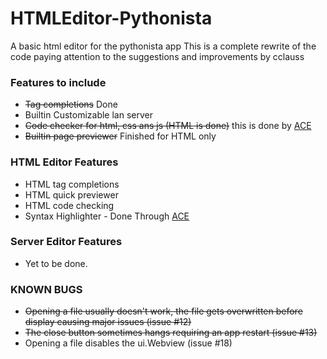 # HTMLEditor-Pythonista
A basic html editor for the pythonista app
This is a complete rewrite of the code paying attention to the suggestions and improvements by cclauss

### Features to include
+ ~~Tag completions~~ Done
+ Builtin Customizable lan server
+ ~~Code checker for html, css ans js (HTML is done)~~ this is done by [ACE][0]
+ ~~Builtin page previewer~~ Finished for HTML only

### HTML Editor Features
+ HTML tag completions
+ HTML quick previewer
+ HTML code checking
+ Syntax Highlighter - Done Through [ACE][0]


### Server Editor Features
+ Yet to be done.


### KNOWN BUGS
+ ~~Opening a file usually doesn't work, the file gets overwritten before display causing major issues (issue #12)~~
+ ~~The close button sometimes hangs requiring an app restart (issue #13)~~
+ Opening a file disables the ui.Webview (issue #18)

[0]:http://ace.c9.io/#nav=about
